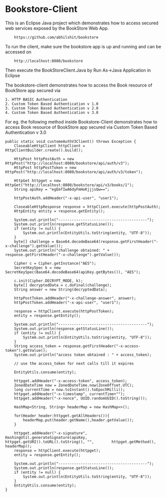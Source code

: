 # Bookstore-Client

This is an Eclipse Java project which demonstrates how to access secured web services exposed by the BookStore Web App. 
	
		https://github.com/abhilshit/bookstore 
		
To run the client, make sure the bookstore app is up and running and can be accessed on 

		http://localhost:8080/bookstore

Then execute the BookStoreClient.Java by Run As->Java Application in Eclipse

The bookstore-client demonstrates how to access the Book resource of BookStore app secured via 

	1. HTTP BASIC Authentication
	2. Custom Token Based Authentication v 1.0
	3. Custom Token Based Authentication v 2.0
	4. Custom Token Based Authentication v 3.0

For eg. the following method inside Bookstore-Client demonstrates how to access Book resource of BookStore app secured via Custom Token Based Authentication v 3.0

	public static void customeAuthV3Client() throws Exception {
		CloseableHttpClient httpClient = HttpClientBuilder.create().build();

		HttpPost httpPostAuth = new HttpPost("http://localhost:8080/bookstore/api/auth/v3");
		HttpPost httpPostToken = new HttpPost("http://localhost:8080/bookstore/api/auth/v3/token");

		HttpGet httpget = new HttpGet("http://localhost:8080/bookstore/api/v3/books/1");
		String apiKey = "egEmfIwA6dyFmHoKjjjsQw==";

		httpPostAuth.addHeader("-x-api-user", "user1");

		CloseableHttpResponse response = httpClient.execute(httpPostAuth);
		HttpEntity entity = response.getEntity();

		System.out.println("----------------------------------------");
		System.out.println(response.getStatusLine());
		if (entity != null) {
			System.out.println(EntityUtils.toString(entity, "UTF-8"));
		}
		byte[] challenge = Base64.decodeBase64(response.getFirstHeader("-x-challenge").getValue());
		System.out.println("challenge obtained: " + response.getFirstHeader("-x-challenge").getValue());

		Cipher c = Cipher.getInstance("AES");
		SecretKeySpec k = new SecretKeySpec(Base64.decodeBase64(apiKey.getBytes()), "AES");

		c.init(Cipher.DECRYPT_MODE, k);
		byte[] decryptedData = c.doFinal(challenge);
		String answer = new String(decryptedData);

		httpPostToken.addHeader("-x-challenge-answer", answer);
		httpPostToken.addHeader("-x-api-user", "user1");

		response = httpClient.execute(httpPostToken);
		entity = response.getEntity();

		System.out.println("----------------------------------------");
		System.out.println(response.getStatusLine());
		if (entity != null) {
			System.out.println(EntityUtils.toString(entity, "UTF-8"));
		}
		String access_token = response.getFirstHeader("-x-access-token").getValue();
		System.out.println("access token obtained : " + access_token);

		// use the access_token for next calls till it expires

		EntityUtils.consume(entity);

		httpget.addHeader("-x-access-token", access_token);
		ZonedDateTime now = ZonedDateTime.now(ZoneOffset.UTC);
		long currentTime = now.toInstant().toEpochMilli();
		httpget.addHeader("-x-timestamp", currentTime+"");
		httpget.addHeader("-x-nonce", UUID.randomUUID().toString());
		
		HashMap<String, String> headerMap = new HashMap<>();
		
		for(Header header:httpget.getAllHeaders()){
			headerMap.put(header.getName(),header.getValue());
		}
		
		httpget.addHeader("-x-signature", HashingUtil.generateSignature(apiKey, httpget.getURI().toURL().toString(), "", 		httpget.getMethod(), headerMap));
		response = httpClient.execute(httpget);
		entity = response.getEntity();

		System.out.println("----------------------------------------");
		System.out.println(response.getStatusLine());
		if (entity != null) {
			System.out.println(EntityUtils.toString(entity, "UTF-8"));
		}
		EntityUtils.consume(entity);
	}